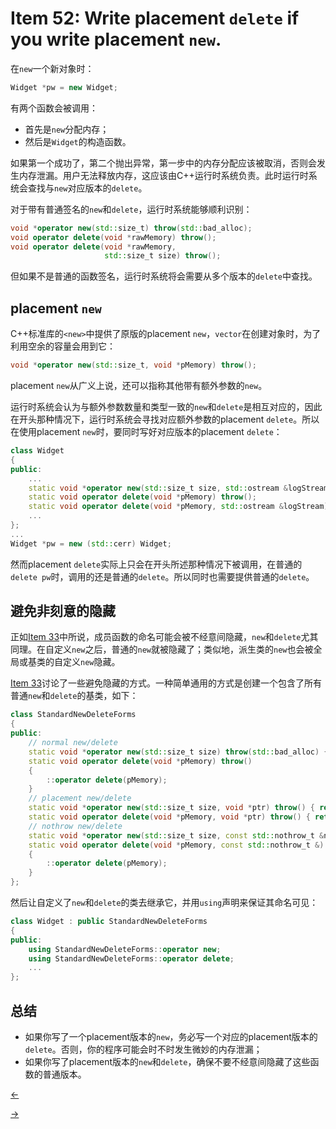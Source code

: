 # Item 52: Write placement `delete` if you write placement `new`.

在`new`一个新对象时：

```cpp
Widget *pw = new Widget;
```

有两个函数会被调用：

- 首先是`new`分配内存；
- 然后是`Widget`的构造函数。

如果第一个成功了，第二个抛出异常，第一步中的内存分配应该被取消，否则会发生内存泄漏。用户无法释放内存，这应该由C++运行时系统负责。此时运行时系统会查找与`new`对应版本的`delete`。

对于带有普通签名的`new`和`delete`，运行时系统能够顺利识别：

```cpp
void *operator new(std::size_t) throw(std::bad_alloc);
void operator delete(void *rawMemory) throw();
void operator delete(void *rawMemory,
                     std::size_t size) throw();
```

但如果不是普通的函数签名，运行时系统将会需要从多个版本的`delete`中查找。

## placement `new`

C++标准库的`<new>`中提供了原版的placement `new`，`vector`在创建对象时，为了利用空余的容量会用到它：

```cpp
void *operator new(std::size_t, void *pMemory) throw();
```

placement `new`从广义上说，还可以指称其他带有额外参数的`new`。

运行时系统会认为与额外参数数量和类型一致的`new`和`delete`是相互对应的，因此在开头那种情况下，运行时系统会寻找对应额外参数的placement `delete`。所以在使用placement `new`时，要同时写好对应版本的placement `delete`：

```cpp
class Widget
{
public:
    ...
    static void *operator new(std::size_t size, std::ostream &logStream) throw(std::bad_alloc);
    static void operator delete(void *pMemory) throw();
    static void operator delete(void *pMemory, std::ostream &logStream) throw();
    ...
};
...
Widget *pw = new (std::cerr) Widget;
```

然而placement `delete`实际上只会在开头所述那种情况下被调用，在普通的`delete pw`时，调用的还是普通的`delete`。所以同时也需要提供普通的`delete`。

## 避免非刻意的隐藏

正如[Item 33](../Item%2033)中所说，成员函数的命名可能会被不经意间隐藏，`new`和`delete`尤其同理。在自定义`new`之后，普通的`new`就被隐藏了；类似地，派生类的`new`也会被全局或基类的自定义`new`隐藏。

[Item 33](../Item%2033)讨论了一些避免隐藏的方式。一种简单通用的方式是创建一个包含了所有普通`new`和`delete`的基类，如下：

```cpp
class StandardNewDeleteForms
{
public:
    // normal new/delete
    static void *operator new(std::size_t size) throw(std::bad_alloc) { return ::operator new(size); }
    static void operator delete(void *pMemory) throw()
    {
        ::operator delete(pMemory);
    }
    // placement new/delete
    static void *operator new(std::size_t size, void *ptr) throw() { return ::operator new(size, ptr); }
    static void operator delete(void *pMemory, void *ptr) throw() { return ::operator delete(pMemory, ptr); }
    // nothrow new/delete
    static void *operator new(std::size_t size, const std::nothrow_t &nt) throw() { return ::operator new(size, nt); }
    static void operator delete(void *pMemory, const std::nothrow_t &) throw()
    {
        ::operator delete(pMemory);
    }
};
```

然后让自定义了`new`和`delete`的类去继承它，并用`using`声明来保证其命名可见：

```cpp
class Widget : public StandardNewDeleteForms
{
public:
    using StandardNewDeleteForms::operator new;
    using StandardNewDeleteForms::operator delete;
    ...
};
```

## 总结

- 如果你写了一个placement版本的`new`，务必写一个对应的placement版本的`delete`。否则，你的程序可能会时不时发生微妙的内存泄漏；
- 如果你写了placement版本的`new`和`delete`，确保不要不经意间隐藏了这些函数的普通版本。

<a href="../Item%2051"><-</a>

<a href="../Item%2053">-></a>
